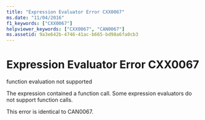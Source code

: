 ```yaml
---
title: "Expression Evaluator Error CXX0067"
ms.date: "11/04/2016"
f1_keywords: ["CXX0067"]
helpviewer_keywords: ["CXX0067", "CAN0067"]
ms.assetid: 9a3e642b-4746-41ac-b665-bd98a6fa0cb3
---
```

# Expression Evaluator Error CXX0067

function evaluation not supported

The expression contained a function call. Some expression evaluators do not support function calls.

This error is identical to CAN0067.